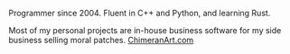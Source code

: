 Programmer since 2004. Fluent in C++ and Python, and learning Rust. 

Most of my personal projects are in-house business software for my side business selling moral patches. [ChimeranArt.com](https://www.chimeranart.com)

<!---
C-Bowen-Jr/C-Bowen-Jr is a ✨ special ✨ repository because its `README.md` (this file) appears on your GitHub profile.
You can click the Preview link to take a look at your changes.
--->
